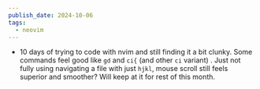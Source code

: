 ```yaml
---
publish_date: 2024-10-06
tags:
  - neovim
---
```

- 10 days of trying to code with nvim and still finding it a bit clunky. Some commands feel good  like `gd` and `ci{` (and other `ci` variant) . Just not fully using navigating a file with just `hjkl`, mouse scroll still feels superior and smoother? Will keep at it for rest of this month.